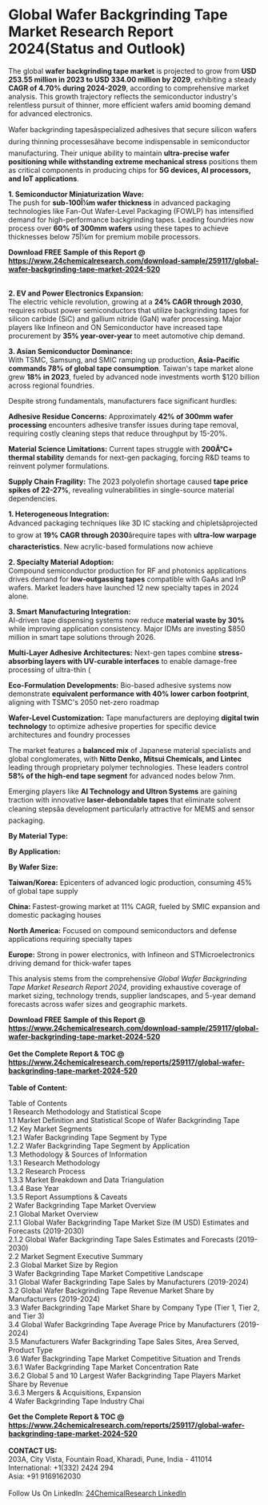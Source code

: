 <h1>Global Wafer Backgrinding Tape Market Research Report 2024(Status and Outlook)</h1><p>The global <strong>wafer backgrinding tape market</strong> is projected to grow from <strong>USD 253.55 million in 2023 to USD 334.00 million by 2029</strong>, exhibiting a steady <strong>CAGR of 4.70% during 2024-2029</strong>, according to comprehensive market analysis. This growth trajectory reflects the semiconductor industry's relentless pursuit of thinner, more efficient wafers amid booming demand for advanced electronics.</p><p>Wafer backgrinding tapesâspecialized adhesives that secure silicon wafers during thinning processesâhave become indispensable in semiconductor manufacturing. Their unique ability to maintain <strong>ultra-precise wafer positioning while withstanding extreme mechanical stress</strong> positions them as critical components in producing chips for <strong>5G devices, AI processors, and IoT applications</strong>.</p><p><strong>1. Semiconductor Miniaturization Wave:</strong><br>
The push for <strong>sub-100Î¼m wafer thickness</strong> in advanced packaging technologies like Fan-Out Wafer-Level Packaging (FOWLP) has intensified demand for high-performance backgrinding tapes. Leading foundries now process over <strong>60% of 300mm wafers</strong> using these tapes to achieve thicknesses below 75Î¼m for premium mobile processors.</p><div><b>Download FREE Sample of this Report @ 
            <a href="https://www.24chemicalresearch.com/download-sample/259117/global-wafer-backgrinding-tape-market-2024-520">
            https://www.24chemicalresearch.com/download-sample/259117/global-wafer-backgrinding-tape-market-2024-520</a></b></div><br><p><strong>2. EV and Power Electronics Expansion:</strong><br>
The electric vehicle revolution, growing at a <strong>24% CAGR through 2030</strong>, requires robust power semiconductors that utilize backgrinding tapes for silicon carbide (SiC) and gallium nitride (GaN) wafer processing. Major players like Infineon and ON Semiconductor have increased tape procurement by <strong>35% year-over-year</strong> to meet automotive chip demand.</p><p><strong>3. Asian Semiconductor Dominance:</strong><br>
With TSMC, Samsung, and SMIC ramping up production, <strong>Asia-Pacific commands 78% of global tape consumption</strong>. Taiwan's tape market alone grew <strong>18% in 2023</strong>, fueled by advanced node investments worth $120 billion across regional foundries.</p><p>Despite strong fundamentals, manufacturers face significant hurdles:</p><p><strong>Adhesive Residue Concerns:</strong> Approximately <strong>42% of 300mm wafer processing</strong> encounters adhesive transfer issues during tape removal, requiring costly cleaning steps that reduce throughput by 15-20%.</p><p><strong>Material Science Limitations:</strong> Current tapes struggle with <strong>200Â°C+ thermal stability</strong> demands for next-gen packaging, forcing R&amp;D teams to reinvent polymer formulations.</p><p><strong>Supply Chain Fragility:</strong> The 2023 polyolefin shortage caused <strong>tape price spikes of 22-27%</strong>, revealing vulnerabilities in single-source material dependencies.</p><p><strong>1. Heterogeneous Integration:</strong><br>
Advanced packaging techniques like 3D IC stacking and chipletsâprojected to grow at <strong>19% CAGR through 2030</strong>ârequire tapes with <strong>ultra-low warpage characteristics</strong>. New acrylic-based formulations now achieve 

</p><p><strong>2. Specialty Material Adoption:</strong><br>
Compound semiconductor production for RF and photonics applications drives demand for <strong>low-outgassing tapes</strong> compatible with GaAs and InP wafers. Market leaders have launched 12 new specialty tapes in 2024 alone.</p><p><strong>3. Smart Manufacturing Integration:</strong><br>
AI-driven tape dispensing systems now reduce <strong>material waste by 30%</strong> while improving application consistency. Major IDMs are investing $850 million in smart tape solutions through 2026.</p><p><strong>Multi-Layer Adhesive Architectures:</strong> Next-gen tapes combine <strong>stress-absorbing layers with UV-curable interfaces</strong> to enable damage-free processing of ultra-thin (
	</p><p><strong>Eco-Formulation Developments:</strong> Bio-based adhesive systems now demonstrate <strong>equivalent performance with 40% lower carbon footprint</strong>, aligning with TSMC's 2050 net-zero roadmap</p><p><strong>Wafer-Level Customization:</strong> Tape manufacturers are deploying <strong>digital twin technology</strong> to optimize adhesive properties for specific device architectures and foundry processes</p><p>The market features a <strong>balanced mix</strong> of Japanese material specialists and global conglomerates, with <strong>Nitto Denko, Mitsui Chemicals, and Lintec</strong> leading through proprietary polymer technologies. These leaders control <strong>58% of the high-end tape segment</strong> for advanced nodes below 7nm.</p><p>Emerging players like <strong>AI Technology and Ultron Systems</strong> are gaining traction with innovative <strong>laser-debondable tapes</strong> that eliminate solvent cleaning stepsâa development particularly attractive for MEMS and sensor packaging.</p><p><strong>By Material Type:</strong></p><p><strong>By Application:</strong></p><p><strong>By Wafer Size:</strong></p><p><strong>Taiwan/Korea:</strong> Epicenters of advanced logic production, consuming 45% of global tape supply</p><p><strong>China:</strong> Fastest-growing market at 11% CAGR, fueled by SMIC expansion and domestic packaging houses</p><p><strong>North America:</strong> Focused on compound semiconductors and defense applications requiring specialty tapes</p><p><strong>Europe:</strong> Strong in power electronics, with Infineon and STMicroelectronics driving demand for thick-wafer tapes</p><p>This analysis stems from the comprehensive <em>Global Wafer Backgrinding Tape Market Research Report 2024</em>, providing exhaustive coverage of market sizing, technology trends, supplier landscapes, and 5-year demand forecasts across wafer sizes and geographic markets.</p><div><b>Download FREE Sample of this Report @ 
            <a href="https://www.24chemicalresearch.com/download-sample/259117/global-wafer-backgrinding-tape-market-2024-520">
            https://www.24chemicalresearch.com/download-sample/259117/global-wafer-backgrinding-tape-market-2024-520</a></b></div><br><div><b>Get the Complete Report & TOC @ 
            <a href="https://www.24chemicalresearch.com/reports/259117/global-wafer-backgrinding-tape-market-2024-520">
            https://www.24chemicalresearch.com/reports/259117/global-wafer-backgrinding-tape-market-2024-520</a></b></div><br>
            <b>Table of Content:</b><p>Table of Contents<br />
1 Research Methodology and Statistical Scope<br />
1.1 Market Definition and Statistical Scope of Wafer Backgrinding Tape<br />
1.2 Key Market Segments<br />
1.2.1 Wafer Backgrinding Tape Segment by Type<br />
1.2.2 Wafer Backgrinding Tape Segment by Application<br />
1.3 Methodology & Sources of Information<br />
1.3.1 Research Methodology<br />
1.3.2 Research Process<br />
1.3.3 Market Breakdown and Data Triangulation<br />
1.3.4 Base Year<br />
1.3.5 Report Assumptions & Caveats<br />
2 Wafer Backgrinding Tape Market Overview<br />
2.1 Global Market Overview<br />
2.1.1 Global Wafer Backgrinding Tape Market Size (M USD) Estimates and Forecasts (2019-2030)<br />
2.1.2 Global Wafer Backgrinding Tape Sales Estimates and Forecasts (2019-2030)<br />
2.2 Market Segment Executive Summary<br />
2.3 Global Market Size by Region<br />
3 Wafer Backgrinding Tape Market Competitive Landscape<br />
3.1 Global Wafer Backgrinding Tape Sales by Manufacturers (2019-2024)<br />
3.2 Global Wafer Backgrinding Tape Revenue Market Share by Manufacturers (2019-2024)<br />
3.3 Wafer Backgrinding Tape Market Share by Company Type (Tier 1, Tier 2, and Tier 3)<br />
3.4 Global Wafer Backgrinding Tape Average Price by Manufacturers (2019-2024)<br />
3.5 Manufacturers Wafer Backgrinding Tape Sales Sites, Area Served, Product Type<br />
3.6 Wafer Backgrinding Tape Market Competitive Situation and Trends<br />
3.6.1 Wafer Backgrinding Tape Market Concentration Rate<br />
3.6.2 Global 5 and 10 Largest Wafer Backgrinding Tape Players Market Share by Revenue<br />
3.6.3 Mergers & Acquisitions, Expansion<br />
4 Wafer Backgrinding Tape Industry Chai</p><div><b>Get the Complete Report & TOC @ 
            <a href="https://www.24chemicalresearch.com/reports/259117/global-wafer-backgrinding-tape-market-2024-520">
            https://www.24chemicalresearch.com/reports/259117/global-wafer-backgrinding-tape-market-2024-520</a></b></div><br><b>CONTACT US:</b><br>
            203A, City Vista, Fountain Road, Kharadi, Pune, India - 411014<br>
            International: +1(332) 2424 294<br>
            Asia: +91 9169162030 <br><br>
            Follow Us On LinkedIn: <a href="https://www.linkedin.com/company/24chemicalresearch/">24ChemicalResearch LinkedIn</a>